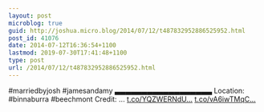 ```yaml
---
layout: post
microblog: true
guid: http://joshua.micro.blog/2014/07/12/t487832952886525952.html
post_id: 41076
date: 2014-07-12T16:36:54+1100
lastmod: 2019-07-30T17:41:48+1100
type: post
url: /2014/07/12/t487832952886525952.html
---
```

#marriedbyjosh #jamesandamy
▃▃▃▃▃▃▃▃▃▃▃▃▃▃▃▃▃▃
Location: #binnaburra #beechmont
Credit: ... [t.co/YQZWERNdU...](http://t.co/YQZWERNdUV) [t.co/vA6iwTMqC...](http://t.co/vA6iwTMqCA)
